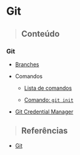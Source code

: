 # Git

> ## **Conteúdo**

### Git

- [Branches](/git/branches.md)

- Comandos

  - [Lista de comandos](/git/comandos.md)

  - [Comando: `git init`](/git/commands/git-init.md)

- [Git Credential Manager](/git/git-credential-manager.md)

> ## **Referências**

- [Git](/git/references.md)

